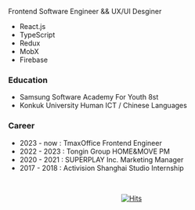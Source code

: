 Frontend Software Engineer && UX/UI Desginer
- React.js
- TypeScript 
- Redux
- MobX
- Firebase
       

### Education
- Samsung Software Academy For Youth 8st
- Konkuk University Human ICT / Chinese Languages 

### Career
- 2023 - now : TmaxOffice Frontend Engineer
- 2022 - 2023 : Tongin Group HOME&MOVE PM 
- 2020 - 2021 : SUPERPLAY Inc. Marketing Manager
- 2017 - 2018 : Activision Shanghai Studio Internship
<br>
 
<div align=center>
  
[![Hits](https://hits.seeyoufarm.com/api/count/incr/badge.svg?url=https%3A%2F%2Fgithub.com%2Fgyoogle%2Fhit-counter&count_bg=%2379C83D&title_bg=%23555555&icon=&icon_color=%23E7E7E7&title=hits&edge_flat=false)](https://hits.seeyoufarm.com)
 
</div>

 
